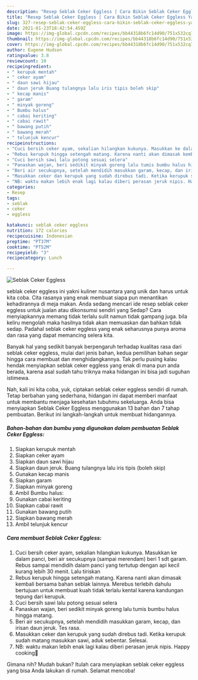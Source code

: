 ```yaml
---
description: "Resep Seblak Ceker Eggless | Cara Bikin Seblak Ceker Eggless Yang Paling Enak"
title: "Resep Seblak Ceker Eggless | Cara Bikin Seblak Ceker Eggless Yang Paling Enak"
slug: 327-resep-seblak-ceker-eggless-cara-bikin-seblak-ceker-eggless-yang-paling-enak
date: 2021-01-23T18:42:54.459Z
image: https://img-global.cpcdn.com/recipes/bb44318b6fc14d90/751x532cq70/seblak-ceker-eggless-foto-resep-utama.jpg
thumbnail: https://img-global.cpcdn.com/recipes/bb44318b6fc14d90/751x532cq70/seblak-ceker-eggless-foto-resep-utama.jpg
cover: https://img-global.cpcdn.com/recipes/bb44318b6fc14d90/751x532cq70/seblak-ceker-eggless-foto-resep-utama.jpg
author: Eugene Hudson
ratingvalue: 3.8
reviewcount: 10
recipeingredient:
- " kerupuk mentah"
- " ceker ayam"
- " daun sawi hijau"
- " daun jeruk Buang tulangnya lalu iris tipis boleh skip"
- " kecap manis"
- " garam"
- " minyak goreng"
- " Bumbu halus"
- " cabai keriting"
- " cabai rawit"
- " bawang putih"
- " bawang merah"
- " telunjuk kencur"
recipeinstructions:
- "Cuci bersih ceker ayam, sekalian hilangkan kukunya. Masukkan ke dalam panci, beri air secukupnya (sampai merendam) beri 1 sdt garam. Rebus sampai mendidih dalam panci yang tertutup dengan api kecil kurang lebih 30 menit. Lalu tiriskan"
- "Rebus kerupuk hingga setengah matang. Karena nanti akan dimasak kembali bersama bahan seblak lainnya. Merebus terlebih dahulu bertujuan untuk membuat kuah tidak terlalu kental karena kandungan tepung dari kerupuk."
- "Cuci bersih sawi lalu potong sesuai selera"
- "Panaskan wajan, beri sedikit minyak goreng lalu tumis bumbu halus hingga matang."
- "Beri air secukupnya, setelah mendidih masukkan garam, kecap, dan irisan daun jeruk. Tes rasa."
- "Masukkan ceker dan kerupuk yang sudah direbus tadi. Ketika kerupuk sudah matang masukkan sawi, aduk sebentar. Selesai."
- "NB: waktu makan lebih enak lagi kalau diberi perasan jeruk nipis. Happy cooking🥰"
categories:
- Resep
tags:
- seblak
- ceker
- eggless

katakunci: seblak ceker eggless 
nutrition: 172 calories
recipecuisine: Indonesian
preptime: "PT37M"
cooktime: "PT52M"
recipeyield: "3"
recipecategory: Lunch

---
```



![Seblak Ceker Eggless](https://img-global.cpcdn.com/recipes/bb44318b6fc14d90/751x532cq70/seblak-ceker-eggless-foto-resep-utama.jpg)


seblak ceker eggless ini yakni kuliner nusantara yang unik dan harus untuk kita coba. Cita rasanya yang enak membuat siapa pun menantikan kehadirannya di meja makan.
Anda sedang mencari ide resep seblak ceker eggless untuk jualan atau dikonsumsi sendiri yang Sedap? Cara menyiapkannya memang tidak terlalu sulit namun tidak gampang juga. bila keliru mengolah maka hasilnya tidak akan memuaskan dan bahkan tidak sedap. Padahal seblak ceker eggless yang enak seharusnya punya aroma dan rasa yang dapat memancing selera kita.



Banyak hal yang sedikit banyak berpengaruh terhadap kualitas rasa dari seblak ceker eggless, mulai dari jenis bahan, kedua pemilihan bahan segar hingga cara membuat dan menghidangkannya. Tak perlu pusing kalau hendak menyiapkan seblak ceker eggless yang enak di mana pun anda berada, karena asal sudah tahu triknya maka hidangan ini bisa jadi suguhan istimewa.


Nah, kali ini kita coba, yuk, ciptakan seblak ceker eggless sendiri di rumah. Tetap berbahan yang sederhana, hidangan ini dapat memberi manfaat untuk membantu menjaga kesehatan tubuhmu sekeluarga. Anda bisa menyiapkan Seblak Ceker Eggless menggunakan 13 bahan dan 7 tahap pembuatan. Berikut ini langkah-langkah untuk membuat hidangannya.

<!--inarticleads1-->

##### Bahan-bahan dan bumbu yang digunakan dalam pembuatan Seblak Ceker Eggless:

1. Siapkan  kerupuk mentah
1. Siapkan  ceker ayam
1. Siapkan  daun sawi hijau
1. Siapkan  daun jeruk. Buang tulangnya lalu iris tipis (boleh skip)
1. Gunakan  kecap manis
1. Siapkan  garam
1. Siapkan  minyak goreng
1. Ambil  Bumbu halus:
1. Gunakan  cabai keriting
1. Siapkan  cabai rawit
1. Gunakan  bawang putih
1. Siapkan  bawang merah
1. Ambil  telunjuk kencur




<!--inarticleads2-->

##### Cara membuat Seblak Ceker Eggless:

1. Cuci bersih ceker ayam, sekalian hilangkan kukunya. Masukkan ke dalam panci, beri air secukupnya (sampai merendam) beri 1 sdt garam. Rebus sampai mendidih dalam panci yang tertutup dengan api kecil kurang lebih 30 menit. Lalu tiriskan
1. Rebus kerupuk hingga setengah matang. Karena nanti akan dimasak kembali bersama bahan seblak lainnya. Merebus terlebih dahulu bertujuan untuk membuat kuah tidak terlalu kental karena kandungan tepung dari kerupuk.
1. Cuci bersih sawi lalu potong sesuai selera
1. Panaskan wajan, beri sedikit minyak goreng lalu tumis bumbu halus hingga matang.
1. Beri air secukupnya, setelah mendidih masukkan garam, kecap, dan irisan daun jeruk. Tes rasa.
1. Masukkan ceker dan kerupuk yang sudah direbus tadi. Ketika kerupuk sudah matang masukkan sawi, aduk sebentar. Selesai.
1. NB: waktu makan lebih enak lagi kalau diberi perasan jeruk nipis. Happy cooking🥰




Gimana nih? Mudah bukan? Itulah cara menyiapkan seblak ceker eggless yang bisa Anda lakukan di rumah. Selamat mencoba!
